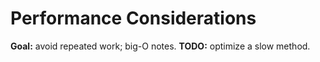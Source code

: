 # Performance Considerations

**Goal:** avoid repeated work; big-O notes.
**TODO:** optimize a slow method.
